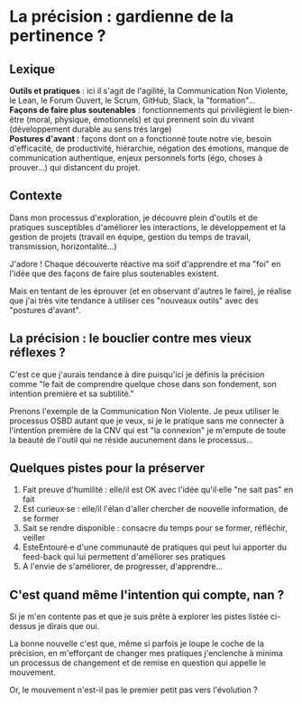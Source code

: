 # La précision : gardienne de la pertinence ?

## Lexique
**Outils et pratiques** : ici il s'agit de l'agilité, la Communication Non Violente, le Lean, le Forum Ouvert, le Scrum, GitHub, Slack, la "formation"...  
**Façons de faire plus soutenables** : fonctionnements qui privilégient le bien-être (moral, physique, émotionnels) et qui prennent soin du vivant (développement durable au sens très large)  
**Postures d'avant** : façons dont on a fonctionné toute notre vie, besoin d'efficacité, de productivité, hiérarchie, négation des émotions, manque de communication authentique, enjeux personnels forts (égo, choses à prouver...) qui distancent du projet.

## Contexte
Dans mon processus d'exploration, je découvre plein d'outils et de pratiques susceptibles d'améliorer les interactions, le développement et la gestion de projets (travail en équipe, gestion du temps de travail, transmission, horizontalité...)

J'adore ! Chaque découverte réactive ma soif d'apprendre et ma "foi" en l'idée que des façons de faire plus soutenables existent.

Mais en tentant de les éprouver (et en observant d'autres le faire), je réalise que j'ai très vite tendance à utiliser ces "nouveaux outils" avec des "postures d'avant". 

## La précision : le bouclier contre mes vieux réflexes ?

C'est ce que j'aurais tendance à dire puisqu'ici je définis la précision comme "le fait de comprendre quelque chose dans son fondement, son intention première et sa subtilité."

Prenons l'exemple de la Communication Non Violente. Je peux utiliser le processus OSBD autant que je veux, si  je le pratique sans me connecter à l'intention première de la CNV qui est "la connexion" je m'empute de toute la beauté de l'outil qui ne réside aucunement dans le processus...

## Quelques pistes pour la préserver

1. Fait preuve d'humilité : elle/il est OK avec l'idée qu'il·elle "ne sait pas" en fait
2. Est curieux·se : elle/il l'élan d'aller chercher de nouvelle information, de se former
3. Sait se rendre disponible : consacre du temps pour se former, réfléchir, veiller
4. EsteEntouré·e d'une communauté de pratiques qui peut lui apporter du feed-back qui lui permettent d'améliorer ses pratiques
5. A l'envie de s'améliorer, de progresser, d'apprendre...


## C'est quand même l'intention qui compte, nan ?

Si je m'en contente pas et que je suis prête à explorer les pistes listée ci-dessus je dirais que oui.

La bonne nouvelle c'est que, même si parfois je loupe le coche de la précision, en m'efforçant de changer mes pratiques j'enclenche à minima un processus de changement et de remise en question qui appelle le mouvement.

Or, le mouvement n'est-il pas le premier petit pas vers l'évolution ?
